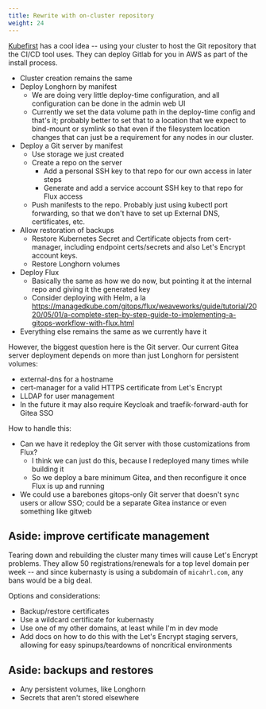 ```yaml
---
title: Rewrite with on-cluster repository
weight: 24
---
```


[Kubefirst](https://kubefirst.io/) has a cool idea --
using your cluster to host the Git repository that the CI/CD tool uses.
They can deploy Gitlab for you in AWS as part of the install process.

* Cluster creation remains the same
* Deploy Longhorn by manifest
    * We are doing very little deploy-time configuration,
      and all configuration can be done in the admin web UI
    * Currently we set the data volume path in the deploy-time config and that's it;
      probably better to set that to a location that we expect to bind-mount or symlink
      so that even if the filesystem location changes
      that can just be a requirement for any nodes in our cluster.
* Deploy a Git server by manifest
    * Use storage we just created
    * Create a repo on the server
        * Add a personal SSH key to that repo for our own access in later steps
        * Generate and add a service account SSH key to that repo for Flux access
    * Push manifests to the repo.
      Probably just using kubectl port forwarding,
      so that we don't have to set up External DNS, certificates, etc.
* Allow restoration of backups
    * Restore Kubernetes Secret and Certificate objects from cert-manager,
      including endpoint certs/secrets and also Let's Encrypt account keys.
    * Restore Longhorn volumes
* Deploy Flux
    * Basically the same as how we do now,
      but pointing it at the internal repo and giving it the generated key
    * Consider deploying with Helm, a la
      <https://managedkube.com/gitops/flux/weaveworks/guide/tutorial/2020/05/01/a-complete-step-by-step-guide-to-implementing-a-gitops-workflow-with-flux.html>
* Everything else remains the same as we currently have it

However, the biggest question here is the Git server.
Our current Gitea server deployment depends on more than just Longhorn for persistent volumes:

* external-dns for a hostname
* cert-manager for a valid HTTPS certificate from Let's Encrypt
* LLDAP for user management
* In the future it may also require Keycloak and traefik-forward-auth for Gitea SSO

How to handle this:

* Can we have it redeploy the Git server with those customizations from Flux?
    * I think we can just do this, because I redeployed many times while building it
    * So we deploy a bare minimum Gitea, and then reconfigure it once Flux is up and running
* We could use a barebones gitops-only Git server that doesn't sync users or allow SSO;
  could be a separate Gitea instance or even something like gitweb

## Aside: improve certificate management

Tearing down and rebuilding the cluster many times will cause Let's Encrypt problems.
They allow 50 registrations/renewals for a top level domain per week --
and since kubernasty is using a subdomain of `micahrl.com`,
any bans would be a big deal.

Options and considerations:

* Backup/restore certificates
* Use a wildcard certificate for kubernasty
* Use one of my other domains, at least while I'm in dev mode
* Add docs on how to do this with the Let's Encrypt staging servers,
  allowing for easy spinups/teardowns of noncritical environments

## Aside: backups and restores

* Any persistent volumes, like Longhorn
* Secrets that aren't stored elsewhere
